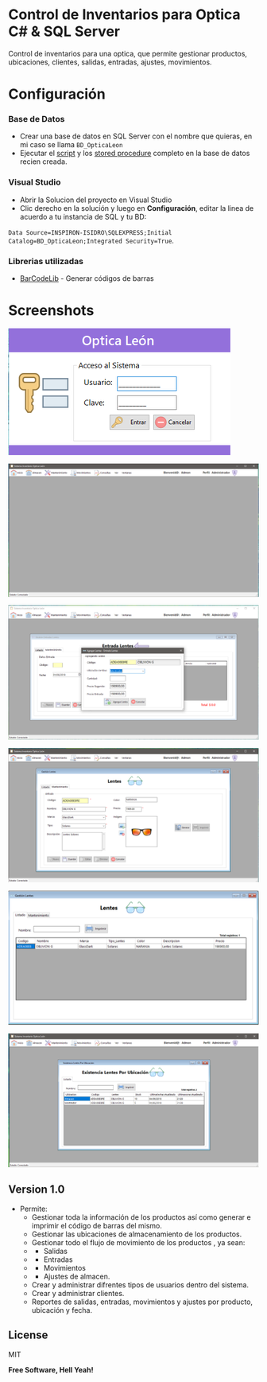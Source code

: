 # Control de Inventarios para Optica C# & SQL Server

Control de inventarios para una optica, que permite gestionar productos, ubicaciones, clientes, salidas, entradas, ajustes, movimientos.


# Configuración
### Base de Datos
  - Crear una base de datos en SQL Server con el nombre que quieras, en mi caso se llama `BD_OpticaLeon`
  - Ejecutar el [script](DataBase/Tables_OpticaLeon.sql) y los [stored procedure](DataBase/StorageP_OpticaLeon.sql) completo en la base de datos recien creada.

### Visual Studio
  - Abrir la Solucion del proyecto en Visual Studio
  - Clic derecho en la solución y luego en **Configuración**, editar la linea de acuerdo a tu instancia de SQL y tu BD:

  `Data Source=INSPIRON-ISIDRO\SQLEXPRESS;Initial Catalog=BD_OpticaLeon;Integrated Security=True`.

### Librerias utilizadas
  - [BarCodeLib](https://github.com/barnhill/barcodelib) - Generar códigos de barras


# Screenshots
 ![login](screenshoots/login.png) 
 
 ![login](screenshoots/inicio.png) 
 
 ![login](screenshoots/entradas_lentes.png) 
 
 ![login](screenshoots/guardar_lentes.png)
  
 ![login](screenshoots/inventario.png)
 
 ![login](screenshoots/stock_ubicacion.png)



Version 1.0
----
  - Permite:
    * Gestionar toda la información de los productos así como generar e imprimir el código de barras del mismo.
    * Gestionar las ubicaciones de almacenamiento de los productos.
    * Gestionar todo el flujo de movimiento de los productos , ya sean:
    * * Salidas
    * * Entradas
    * * Movimientos
    * * Ajustes de almacen.
    * Crear y administrar difrentes tipos de usuarios dentro del sistema.
    * Crear y administrar clientes.
    * Reportes de salidas, entradas, movimientos y ajustes por producto, ubicación y fecha.





License
----
MIT

**Free Software, Hell Yeah!**

